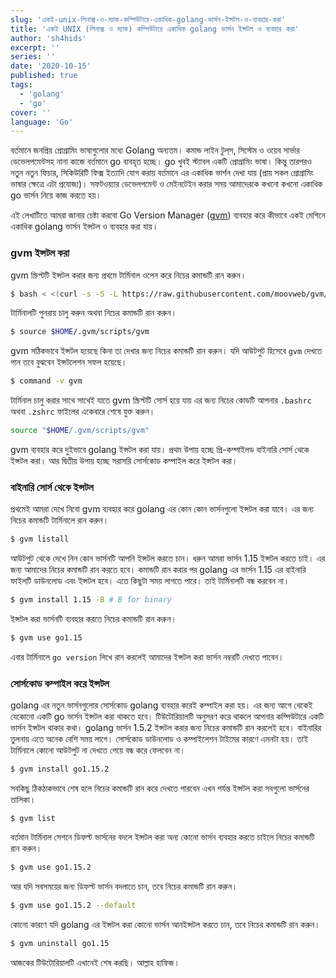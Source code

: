 ```yaml
---
slug: 'একই-unix-লিনাক্স-ও-ম্যাক-কম্পিউটারে-একাধিক-golang-ভার্সন-ইন্সটল-ও-ব্যবহার-করা'
title: 'একই UNIX (লিনাক্স ও ম্যাক) কম্পিউটারে একাধিক golang ভার্সন ইন্সটল ও ব্যবহার করা'
author: 'sh4hids'
excerpt: ''
series: ''
date: '2020-10-15'
published: true
tags:
  - 'golang'
  - 'go'
cover: ''
language: 'Go'
---
```


বর্তমানে জনপ্রিয় প্রোগ্রামিং ভাষাগুলোর মধ্যে Golang অন্যতম। কমান্ড লাইন টুল্‌স, সিস্টেম ও ওয়েব সার্ভার ডেভেলপমেন্টসহ নানা কাজে বর্তমানে go ব্যবহৃত হচ্ছে। go খুবই স্ট্যাবল একটি প্রোগ্রামিং ভাষা। কিন্তু তারপরও নতুন নতুন ফিচার, সিকিউরিটি ফিক্স ইত্যাদি যোগ করায় বর্তমানে এর একাধিক ভার্শন দেখা যায় (প্রায় সকল প্রোগ্রামিং ভাষার ক্ষেত্রে এটা প্রযোজ্য)। সফটওয়্যার ডেভেলপমেন্ট ও মেইনটেইন করার সময় আমাদেরকে কখনো কখনো একাধিক go ভার্সন নিয়ে কাজ করতে হয়।

এই লেখাটিতে আমরা জানার চেষ্টা করবো Go Version Manager ([gvm](https://github.com/moovweb/gvm)) ব্যবহার করে কীভাবে একই মেশিনে একাধিক golang ভার্সন ইন্সটল ও ব্যবহার করা যায়।

### gvm ইন্সটল করা

gvm স্ক্রিপ্টটি ইন্সটল করার জন্য প্রথমে টার্মিনাল ওপেন করে নিচের কমান্ডটি রান করুন।

```bash
$ bash < <(curl -s -S -L https://raw.githubusercontent.com/moovweb/gvm/master/binscripts/gvm-installer)
```

টার্মিনালটি পুনরায় চালু করুন অথবা নিচের কমান্ডটি রান করুন।

```bash
$ source $HOME/.gvm/scripts/gvm
```

gvm সঠিকভাবে ইন্সটল হয়েছে কিনা তা দেখার জন্য নিচের কমান্ডটি রান করুন। যদি আউটপুট হিসেবে `gvm` দেখতে পান তবে বুঝবেন ইন্সটলেশন সফল হয়েছে।

```bash
$ command -v gvm
```

টার্মিনাল চালু করার সাথে সাথেই যাতে gvm স্ক্রিপ্টটি সোর্স হয়ে যায় এর জন্য নিচের কোডটি আপনার `.bashrc` অথবা `.zshrc` ফাইলের একেবারে শেষে যুক্ত করুন।

```bash
source "$HOME/.gvm/scripts/gvm"
```

gvm ব্যবহার করে দুইভাবে golang ইন্সটল করা যায়। প্রথম উপায় হচ্ছে প্রি-কম্পাইলড বাইনারি সোর্স থেকে ইন্সটল করা। আর দ্বিতীয় উপায় হচ্ছে সরাসরি সোর্সকোড কম্পাইল করে ইন্সটল করা।

### বাইনারি সোর্স থেকে ইন্সটল

প্রথমেই আমরা দেখে নিবো gvm ব্যবহার করে golang এর কোন কোন ভার্সনগুলো ইন্সটল করা যাবে। এর জন্য নিচের কমান্ডটি টার্মিনালে রান করুন।

```bash
$ gvm listall
```

আউটপুট থেকে দেখে নিন কোন ভার্সনটি আপনি ইন্সটল করতে চান। ধরুন আমরা ভার্সন 1.15 ইন্সটল করতে চাই। এর জন্য আমাদের নিচের কমান্ডটি রান করতে হবে। কমান্ডটি রান করার পর golang এর ভার্সন 1.15 এর বাইনারি ফাইলটি ডাউনলোড এবং ইন্সটল হবে। এতে কিছুটা সময় লাগতে পারে। তাই টার্মিনালটি বন্ধ করবেন না।

```bash
$ gvm install 1.15 -B # B for binary
```

ইন্সটল করা ভার্সনটি ব্যবহার করতে নিচের কমান্ডটি রান করুন।

```bash
$ gvm use go1.15
```

এবার টার্মিনালে `go version` লিখে রান করলেই আমাদের ইন্সটল করা ভার্সন নম্বরটি দেখতে পাবেন।

### সোর্সকোড কম্পাইল করে ইন্সটল

golang এর নতুন ভার্সনগুলোর সোর্সকোড golang ব্যবহার করেই কম্পাইল করা হয়। এর জন্য আগে থেকেই যেকোনো একটি go ভার্সন ইন্সটল করা থাকতে হবে। টিউটোরিয়ালটি অনুসরণ করে থাকলে আপনার কম্পিউটারে একটি ভার্সন ইন্সটল থাকার কথা। golang ভার্সন 1.5.2 ইন্সটল করার জন্য নিচের কমান্ডটি রান করলেই হবে। বাইনারির তুলনায় এতে অনেক বেশি সময় লাগে। সোর্সকোড ডাউনলোড ও কম্পাইলেশন টাইমের কারণে এমনটা হয়। তাই টার্মিনালে কোনো আউটপুট না দেখতে পেয়ে বন্ধ করে ফেলবেন না।

```bash
$ gvm install go1.15.2
```

সবকিছু ঠিকঠাকভাবে শেষ হলে নিচের কমান্ডটি রান করে দেখতে পারবেন এখন পর্যন্ত ইন্সটল করা সবগুলো ভার্সনের তালিকা।

```
$ gvm list
```

বর্তমান টার্মিনাল সেশনে ডিফল্ট ভার্সনের বদলে ইন্সটল করা অন্য কোনো ভার্সন ব্যবহার করতে চাইলে নিচের কমান্ডটি রান করুন।

```bash
$ gvm use go1.15.2
```

আর যদি সবসময়ের জন্য ডিফল্ট ভার্সন বদলাতে চান, তবে নিচের কমান্ডটি রান করুন।

```bash
$ gvm use go1.15.2 --default
```

কোনো কারণে যদি golang এর ইন্সটল করা কোনো ভার্সন আনইন্সটল করতে চান, তবে নিচের কমান্ডটি রান করুন।

```bash
$ gvm uninstall go1.15
```

আজকের টিউটোরিয়ালটি এখানেই শেষ করছি। আল্লাহ হাফিজ।
